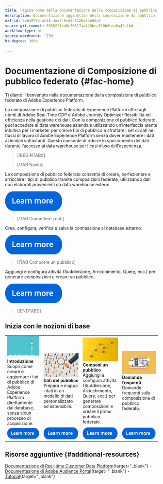 ```yaml
---
title: Pagina home della documentazione della composizione di pubblico federato di Adobe Experience Platform
description: Documentazione aggiuntiva della composizione di pubblico federato
exl-id: 5cb18794-ae38-4ed7-9ce2-112bc6ae8dce
source-git-commit: 65052ffcd8c70817aa428bea7f8b6baa0a49a1b0
workflow-type: ht
source-wordcount: '230'
ht-degree: 100%

---
```


# Documentazione di Composizione di pubblico federato  {#fac-home}

Ti diamo il benvenuto nella documentazione della composizione di pubblico federato di Adobe Experience Platform.

La composizione di pubblico federato di Experience Platform offre agli utenti di Adobe Real-Time CDP e Adobe Journey Optimizer flessibilità ed efficienza nella gestione dei dati. Con la composizione di pubblico federato, puoi accedere al data warehouse aziendale utilizzando un’interfaccia utente intuitiva per i marketer per creare tipi di pubblico e sfruttare i set di dati nei flussi di lavoro di Adobe Experience Platform senza dover mantenere i dati aziendali sottostanti. Questo consente di ridurre lo spostamento dei dati durante l’accesso ai data warehouse per i casi d’uso dell’esperienza.

>[!BEGINTABS]

>[!TAB Novità]

La composizione di pubblico federato consente di creare, perfezionare e arricchire i tipi di pubblico tramite composizioni federate, utilizzando dati non elaborati provenienti da data warehouse esterni.

[![immagine](assets/learn-more-button.svg)](start/release-notes.md)

>[!TAB Connettere i dati]

Crea, configura, verifica e salva la connessione al database esterno.

[![immagine](assets/learn-more-button.svg)](connections/federated-db.md)

>[!TAB Comporre un pubblico]

Aggiungi e configura attività (Suddivisione, Arricchimento, Query, ecc.) per generare composizioni e creare un pubblico.

[![immagine](assets/learn-more-button.svg)](compositions/gs-compositions.md)

>[!ENDTABS]

## Inizia con le nozioni di base

<table style="table-layout:fixed">
  <tr style="border: 0;">
    <td>
    <a href="start/get-started.md"><img src="assets/do-not-localize/start-quick.png"></a>
    <div><strong>Introduzione</strong><br/> Scopri come creare e aggiornare i tipi di pubblico di Adobe Experience Platform direttamente dal database, senza alcun processo di acquisizione.
    </div>
    </td>
    <td>
    <a href="data-management/gs-models.md"><img src="assets/do-not-localize/start-profiles.png"></a>
    <div><strong>Dati del pubblico</strong><br/> Prepara e mappa i dati in un modello di dati personalizzato ed estensibile.
    </div>
    </td>
    <td>
    <a href="compositions/gs-compositions.md"><img src="assets/do-not-localize/start-journey.jpeg"></a>
    <div><strong>Componi un pubblico</strong><br/>Aggiungi e configura attività (Suddivisione, Arricchimento, Query, ecc.) per generare composizioni e creare il primo pubblico federato.
    </div>
    </td>
    <td>
    <a href="start/faq.md"><img src="assets/do-not-localize/start-faq.png"></a>
    <div><strong>Domande frequenti</strong><br/> Domande frequenti sulla composizione di pubblico federato.</div>
    </td>
  </tr>
  <tr style="border: 0;">
    <td><a href="start/get-started.md"><img src="assets/learn-more-button.svg"></a></td>
    <td><a href="data-management/gs-models.md"><img src="assets/learn-more-button.svg"></a></td>
    <td><a href="compositions/gs-compositions.md"><img src="assets/learn-more-button.svg"></a></td>
    <td><a href="start/faq.md"><img src="assets/learn-more-button.svg"></a></td>
    </tr>
</table>

## Risorse aggiuntive  {#additional-resources}

[Documentazione di Real-time Customer Data Platform](https://experienceleague.adobe.com/it/docs/experience-platform/rtcdp/home){target="_blank"} - [Documentazione di Adobe Audience Portal](https://experienceleague.adobe.com/it/docs/experience-platform/segmentation/ui/audience-dashboard){target="_blank"} - [Tutorial](https://experienceleague.adobe.com/it/docs/platform-learn/tutorials/audiences/introduction-to-audience-portal-and-composition){target="_blank"}
